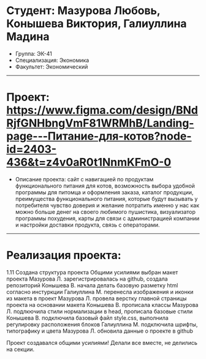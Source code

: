# Студент: Мазурова Любовь, Конышева Виктория, Галиуллина Мадина
- Группа: ЭК-41
- Специализация: Экономика
- Факультет: Экономический
---
# Проект: https://www.figma.com/design/BNdRjfGNHbngVmF81WRMhB/Landing-page---Питание-для-котов?node-id=2403-436&t=z4v0aR0t1NnmKFmO-0
- Описание проекта: сайт с навигацией по продуктам функционального питания для котов, возможность выбора удобной программы для питомца и оформления заказа, каталог продукции, преимущества функционального питания, которые будут вызывать у потребителя чувство доверия и желание потратить именно у нас как можно больше денег на своего любимого пушистика, визуализатор программы похудения, карты для связи с администрацией компании и настройки доставки продукта, связь с операторами.
---
# Реализация проекта:
1.11 Создана структура проекта 
Общими усилиями выбран макет проекта
Мазурова Л. зарегистрировалась на github, создала репозиторий
Конышева В. начала делать базовую разметку html согласно инстуркции 
Галиуллина М. перенесла изображения и иконки из макета в проект
Мазурова Л. провела верстку главной страницы проекта на основании макета
Конышева В. прописала классы
Мазурова Л. подлкючила стили нормализации в head, прописала базовые стили
Конышева В. подключила базовый файл style.css, выполнила регулировку расположения блоков
Галиуллина М. подключила шрифты, типографику и цвета
Мазурова Л. обновила данные о проекте в github

Проект создавался общими усилиями! Делали все вместе, не делились на секции.